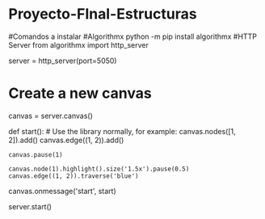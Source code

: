 # Proyecto-FInal-Estructuras

#Comandos a instalar 
#Algorithmx
python -m pip install algorithmx
#HTTP Server
from algorithmx import http_server


server = http_server(port=5050)
# Create a new canvas
canvas = server.canvas()

def start():
    # Use the library normally, for example:
    canvas.nodes([1, 2]).add()
    canvas.edge((1, 2)).add()

    canvas.pause(1)

    canvas.node(1).highlight().size('1.5x').pause(0.5)
    canvas.edge((1, 2)).traverse('blue')


canvas.onmessage('start', start)


server.start()
